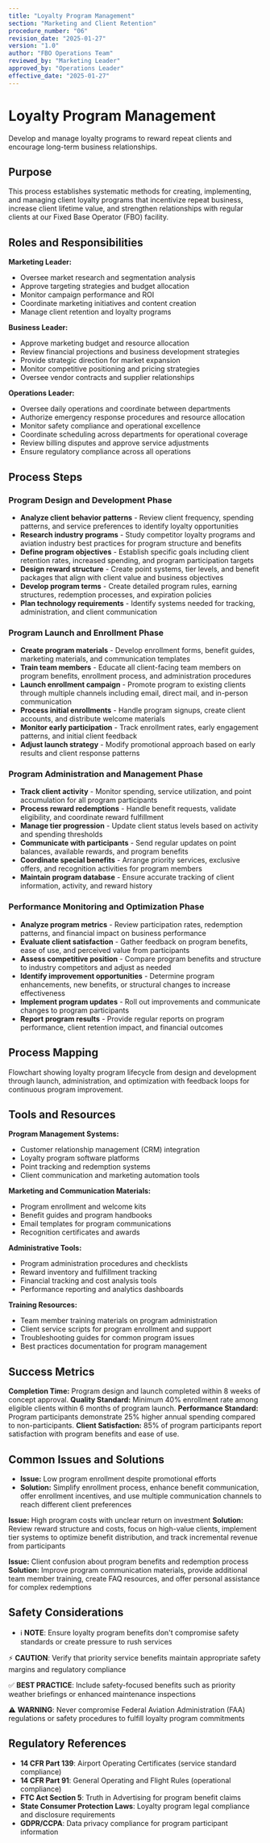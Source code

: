 ```yaml
---
title: "Loyalty Program Management"
section: "Marketing and Client Retention"
procedure_number: "06"
revision_date: "2025-01-27"
version: "1.0"
author: "FBO Operations Team"
reviewed_by: "Marketing Leader"
approved_by: "Operations Leader"
effective_date: "2025-01-27"
---
```


# Loyalty Program Management

Develop and manage loyalty programs to reward repeat clients and encourage long-term business relationships.

## Purpose

This process establishes systematic methods for creating, implementing, and managing client loyalty programs that incentivize repeat business, increase client lifetime value, and strengthen relationships with regular clients at our Fixed Base Operator (FBO) facility.

## Roles and Responsibilities

**Marketing Leader:**

- Oversee market research and segmentation analysis
- Approve targeting strategies and budget allocation
- Monitor campaign performance and ROI
- Coordinate marketing initiatives and content creation
- Manage client retention and loyalty programs

**Business Leader:**

- Approve marketing budget and resource allocation
- Review financial projections and business development strategies
- Provide strategic direction for market expansion
- Monitor competitive positioning and pricing strategies
- Oversee vendor contracts and supplier relationships

**Operations Leader:**

- Oversee daily operations and coordinate between departments
- Authorize emergency response procedures and resource allocation
- Monitor safety compliance and operational excellence
- Coordinate scheduling across departments for operational coverage
- Review billing disputes and approve service adjustments
- Ensure regulatory compliance across all operations
## Process Steps

### Program Design and Development Phase

- **Analyze client behavior patterns** - Review client frequency, spending patterns, and service preferences to identify loyalty opportunities
- **Research industry programs** - Study competitor loyalty programs and aviation industry best practices for program structure and benefits
- **Define program objectives** - Establish specific goals including client retention rates, increased spending, and program participation targets
- **Design reward structure** - Create point systems, tier levels, and benefit packages that align with client value and business objectives
- **Develop program terms** - Create detailed program rules, earning structures, redemption processes, and expiration policies
- **Plan technology requirements** - Identify systems needed for tracking, administration, and client communication

### Program Launch and Enrollment Phase

- **Create program materials** - Develop enrollment forms, benefit guides, marketing materials, and communication templates
- **Train team members** - Educate all client-facing team members on program benefits, enrollment process, and administration procedures
- **Launch enrollment campaign** - Promote program to existing clients through multiple channels including email, direct mail, and in-person communication
- **Process initial enrollments** - Handle program signups, create client accounts, and distribute welcome materials
- **Monitor early participation** - Track enrollment rates, early engagement patterns, and initial client feedback
- **Adjust launch strategy** - Modify promotional approach based on early results and client response patterns

### Program Administration and Management Phase

- **Track client activity** - Monitor spending, service utilization, and point accumulation for all program participants
- **Process reward redemptions** - Handle benefit requests, validate eligibility, and coordinate reward fulfillment
- **Manage tier progression** - Update client status levels based on activity and spending thresholds
- **Communicate with participants** - Send regular updates on point balances, available rewards, and program benefits
- **Coordinate special benefits** - Arrange priority services, exclusive offers, and recognition activities for program members
- **Maintain program database** - Ensure accurate tracking of client information, activity, and reward history

### Performance Monitoring and Optimization Phase

- **Analyze program metrics** - Review participation rates, redemption patterns, and financial impact on business performance
- **Evaluate client satisfaction** - Gather feedback on program benefits, ease of use, and perceived value from participants
- **Assess competitive position** - Compare program benefits and structure to industry competitors and adjust as needed
- **Identify improvement opportunities** - Determine program enhancements, new benefits, or structural changes to increase effectiveness
- **Implement program updates** - Roll out improvements and communicate changes to program participants
- **Report program results** - Provide regular reports on program performance, client retention impact, and financial outcomes

## Process Mapping

Flowchart showing loyalty program lifecycle from design and development through launch, administration, and optimization with feedback loops for continuous program improvement.

## Tools and Resources

**Program Management Systems:**

- Customer relationship management (CRM) integration
- Loyalty program software platforms
- Point tracking and redemption systems
- Client communication and marketing automation tools

**Marketing and Communication Materials:**

- Program enrollment and welcome kits
- Benefit guides and program handbooks
- Email templates for program communications
- Recognition certificates and awards

**Administrative Tools:**

- Program administration procedures and checklists
- Reward inventory and fulfillment tracking
- Financial tracking and cost analysis tools
- Performance reporting and analytics dashboards

**Training Resources:**

- Team member training materials on program administration
- Client service scripts for program enrollment and support
- Troubleshooting guides for common program issues
- Best practices documentation for program management

## Success Metrics

**Completion Time:** Program design and launch completed within 8 weeks of concept approval.
**Quality Standard:** Minimum 40% enrollment rate among eligible clients within 6 months of program launch.
**Performance Standard:** Program participants demonstrate 25% higher annual spending compared to non-participants.
**Client Satisfaction:** 85% of program participants report satisfaction with program benefits and ease of use.

## Common Issues and Solutions

- **Issue:** Low program enrollment despite promotional efforts
- **Solution:** Simplify enrollment process, enhance benefit communication, offer enrollment incentives, and use multiple communication channels to reach different client preferences




**Issue:** High program costs with unclear return on investment
**Solution:** Review reward structure and costs, focus on high-value clients, implement tier systems to optimize benefit distribution, and track incremental revenue from participants

**Issue:** Client confusion about program benefits and redemption process
**Solution:** Improve program communication materials, provide additional team member training, create FAQ resources, and offer personal assistance for complex redemptions

## Safety Considerations

- ℹ️ **NOTE**: Ensure loyalty program benefits don't compromise safety standards or create pressure to rush services



⚡ **CAUTION**: Verify that priority service benefits maintain appropriate safety margins and regulatory compliance

✅ **BEST PRACTICE**: Include safety-focused benefits such as priority weather briefings or enhanced maintenance inspections

⚠️ **WARNING**: Never compromise Federal Aviation Administration (FAA) regulations or safety procedures to fulfill loyalty program commitments

## Regulatory References

- **14 CFR Part 139**: Airport Operating Certificates (service standard compliance)
- **14 CFR Part 91**: General Operating and Flight Rules (operational compliance)
- **FTC Act Section 5**: Truth in Advertising for program benefit claims
- **State Consumer Protection Laws**: Loyalty program legal compliance and disclosure requirements
- **GDPR/CCPA**: Data privacy compliance for program participant information

